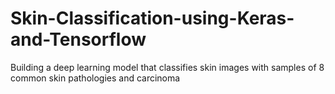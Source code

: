 # Skin-Classification-using-Keras-and-Tensorflow
Building a deep learning model that classifies skin images with samples of 8 common skin pathologies and carcinoma
